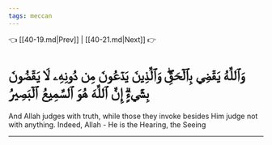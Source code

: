 ```yaml
---
tags: meccan
---
```


👈 [[40-19.md|Prev]] | [[40-21.md|Next]] 👉

# وَٱللَّهُ يَقۡضِي بِٱلۡحَقِّۖ وَٱلَّذِينَ يَدۡعُونَ مِن دُونِهِۦ لَا يَقۡضُونَ بِشَيۡءٍۗ إِنَّ ٱللَّهَ هُوَ ٱلسَّمِيعُ ٱلۡبَصِيرُ

And Allah judges with truth, while those they invoke besides Him judge not with anything. Indeed, Allah - He is the Hearing, the Seeing

---

